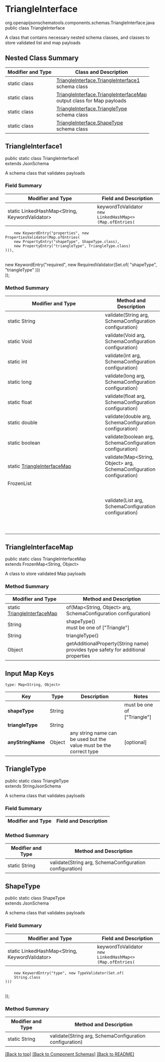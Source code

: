 # TriangleInterface
org.openapijsonschematools.components.schemas.TriangleInterface.java
public class TriangleInterface

A class that contains necessary nested schema classes, and classes to store validated list and map payloads

## Nested Class Summary
| Modifier and Type | Class and Description |
| ----------------- | ---------------------- |
| static class | [TriangleInterface.TriangleInterface1](#triangleinterface1)<br> schema class |
| static class | [TriangleInterface.TriangleInterfaceMap](#triangleinterfacemap)<br> output class for Map payloads |
| static class | [TriangleInterface.TriangleType](#triangletype)<br> schema class |
| static class | [TriangleInterface.ShapeType](#shapetype)<br> schema class |

## TriangleInterface1
public static class TriangleInterface1<br>
extends JsonSchema

A schema class that validates payloads
### Field Summary
| Modifier and Type | Field and Description |
| ----------------- | ---------------------- |
| static LinkedHashMap<String, KeywordValidator> | keywordToValidator<br/><code>new LinkedHashMap<>(Map.ofEntries(<br/>
        new KeywordEntry("properties", new PropertiesValidator(Map.ofEntries(
        new PropertyEntry("shapeType", ShapeType.class),
        new PropertyEntry("triangleType", TriangleType.class)
    ))),
<br/>
        new KeywordEntry("required", new RequiredValidator(Set.of(
        "shapeType",
        "triangleType"
    )))
<br/>
));</code>

### Method Summary
| Modifier and Type | Method and Description |
| ----------------- | ---------------------- |
| static String | validate(String arg, SchemaConfiguration configuration) |
| static Void | validate(Void arg, SchemaConfiguration configuration) |
| static int | validate(int arg, SchemaConfiguration configuration) |
| static long | validate(long arg, SchemaConfiguration configuration) |
| static float | validate(float arg, SchemaConfiguration configuration) |
| static double | validate(double arg, SchemaConfiguration configuration) |
| static boolean | validate(boolean arg, SchemaConfiguration configuration) |
| static [TriangleInterfaceMap](#triangleinterfacemap) | validate(Map<String, Object> arg, SchemaConfiguration configuration) |
| FrozenList<Object> | validate(List<Object> arg, SchemaConfiguration configuration) |

## TriangleInterfaceMap
public static class TriangleInterfaceMap<br>
extends FrozenMap<String, Object>

A class to store validated Map payloads

### Method Summary
| Modifier and Type | Method and Description |
| ----------------- | ---------------------- |
| static [TriangleInterfaceMap](#triangleinterfacemap) | of(Map<String, Object> arg, SchemaConfiguration configuration) |
| String | shapeType()<br> must be one of ["Triangle"] |
| String | triangleType()<br> |
| Object | getAdditionalProperty(String name)<br>provides type safety for additional properties |

## Input Map Keys
```
type: Map<String, Object>
```
| Key | Type |  Description | Notes |
| --- | ---- | ------------ | ----- |
| **shapeType** | String |  | must be one of ["Triangle"] |
| **triangleType** | String |  | |
| **anyStringName** | Object | any string name can be used but the value must be the correct type | [optional] |

## TriangleType
public static class TriangleType<br>
extends StringJsonSchema

A schema class that validates payloads
### Field Summary
| Modifier and Type | Field and Description |
| ----------------- | ---------------------- |

### Method Summary
| Modifier and Type | Method and Description |
| ----------------- | ---------------------- |
| static String | validate(String arg, SchemaConfiguration configuration) |

## ShapeType
public static class ShapeType<br>
extends JsonSchema

A schema class that validates payloads
### Field Summary
| Modifier and Type | Field and Description |
| ----------------- | ---------------------- |
| static LinkedHashMap<String, KeywordValidator> | keywordToValidator<br/><code>new LinkedHashMap<>(Map.ofEntries(<br/>
        new KeywordEntry("type", new TypeValidator(Set.of(
        String.class
    )))
<br/>
));</code>

### Method Summary
| Modifier and Type | Method and Description |
| ----------------- | ---------------------- |
| static String | validate(String arg, SchemaConfiguration configuration) |

[[Back to top]](#top) [[Back to Component Schemas]](../../../README.md#Component-Schemas) [[Back to README]](../../../README.md)
